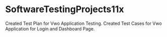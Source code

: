 # SoftwareTestingProjects11x
Created Test Plan for Vwo Application Testing.
Created Test Cases for Vwo Application for Login and Dashboard Page.
